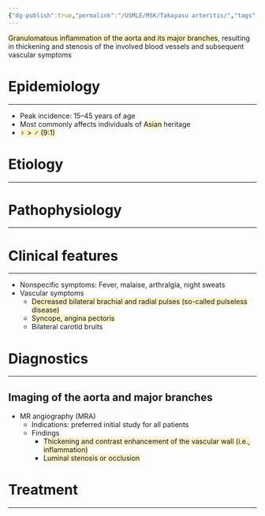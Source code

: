 ```yaml
---
{"dg-publish":true,"permalink":"/USMLE/MSK/Takayasu arteritis/","tags":["t1"]}
---
```


<span style="background:rgba(240, 200, 0, 0.2)">Granulomatous inflammation of the aorta and its major branches</span>, resulting in thickening and stenosis of the involved blood vessels and subsequent vascular symptoms
# Epidemiology
---
- Peak incidence: 15–45 years of age
- Most commonly affects individuals of <span style="background:rgba(240, 200, 0, 0.2)">Asian</span> heritage
- <span style="background:rgba(240, 200, 0, 0.2)">♀ > ♂ (9:1)</span>

# Etiology
---


# Pathophysiology
---


# Clinical features
---
- Nonspecific symptoms: Fever, malaise, arthralgia, night sweats 
- Vascular symptoms
	- <span style="background:rgba(240, 200, 0, 0.2)">Decreased bilateral brachial and radial pulses (so-called pulseless disease)</span>
	- <span style="background:rgba(240, 200, 0, 0.2)">Syncope, angina pectoris</span>
	- Bilateral carotid bruits

# Diagnostics
---
## Imaging of the aorta and major branches
- MR angiography (MRA) 
	- Indications: preferred initial study for all patients 
	- Findings
		- <span style="background:rgba(240, 200, 0, 0.2)">Thickening and contrast enhancement of the vascular wall (i.e., inflammation)</span>
		- <span style="background:rgba(240, 200, 0, 0.2)">Luminal stenosis or occlusion</span>

# Treatment
---

